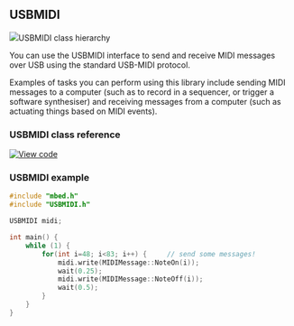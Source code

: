 ## USBMIDI

<span class="images">![](https://os.mbed.com/docs/v5.10/feature-hal-spec-usb-device-doxy/class_u_s_b_m_i_d_i.png)<span>USBMIDI class hierarchy</span></span>

You can use the USBMIDI interface to send and receive MIDI messages over USB using the standard USB-MIDI protocol.

Examples of tasks you can perform using this library include sending MIDI messages to a computer (such as to record in a sequencer, or trigger a software synthesiser) and receiving messages from a computer (such as actuating things based on MIDI events).

### USBMIDI class reference

[![View code](https://www.mbed.com/embed/?type=library)](https://os.mbed.com/docs/v5.10/feature-hal-spec-usb-device-doxy/class_u_s_b_m_i_d_i.html)

### USBMIDI example

```C++
#include "mbed.h"
#include "USBMIDI.h"

USBMIDI midi;

int main() {             
    while (1) {    
        for(int i=48; i<83; i++) {     // send some messages!
            midi.write(MIDIMessage::NoteOn(i));
            wait(0.25);
            midi.write(MIDIMessage::NoteOff(i));
            wait(0.5);
        }
    }
}
```
